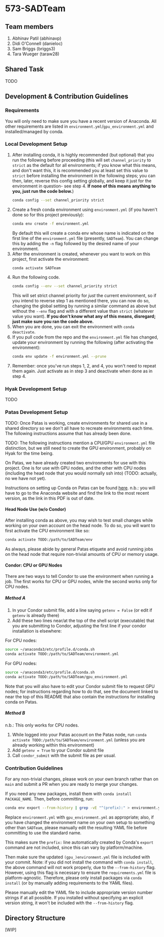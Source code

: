 # 573-SADTeam

## Team members
  1. Abhinav Patil (abhinavp)
  1. Didi O'Connell (danieloc)
  1. Sam Briggs (briggs3)
  1. Tara Wueger (taraw28)

## Shared Task
TODO

## Development & Contribution Guidelines

### Requirements

You will only need to make sure you have a recent version of Anaconda. All other requirements are listed in `environment.yml`/`gpu_environment.yml` and installed/managed by conda.

### Local Development Setup

1. After installing conda, it is highly recommended (but optional) that you run the following before proceeding (this will set `channel_priority` to `strict` as the default for all environments; if you know what this means, and don't want this, it is recommended you at least set this value to `strict`  before installing the environment in the following steps; you can then, later, reverse this config setting globally, and keep it just for the environment in question- see step 4. **If none of this means anything to you, just run the code below.**)
    ```sh
    conda config --set channel_priority strict
    ```
1. Create a fresh conda environment using `environment.yml` (if you haven't done so for this project previously):
    ```sh
    conda env create -f environment.yml
    ```
    By default this will create a conda env whose name is indicated on the first line of the `environment.yml` file (presently, `SADTeam`). You can change this by adding the `-n` flag followed by the desired name of your environment.
1. After the environment is created, whenever you want to work on this project, first activate the environment:
    ```sh
    conda activate SADTeam
    ```
1. Run the following code.
    ```sh
    conda config --env --set channel_priority strict
    ```
    This will set strict channel priority for _just_ the current environment, so if you intend to reverse step 1 as mentioned there, you can now do so, changing the global setting by running a similar command as above but without the `--env` flag and with a different value than `strict` (whatever value you want). **If you don't know what any of this means, disregard; just make sure you ran the code above.**
1. When you are done, you can exit the environment with `conda deactivate`.
1. If you pull code from the repo and the `environment.yml` file has changed, update your environment by running the following (after activating the environment):
    ```sh
    conda env update -f environment.yml --prune
    ```
1. Remember: once you've run steps 1, 2, and 4, you won't need to repeat them again. Just activate as in step 3 and deactivate when done as in step 4.

### Hyak Development Setup
TODO

### Patas Development Setup

TODO: Once Patas is working, create environments for shared use in a shared directory so we don't all have to recreate
environments each time. The following instructions assume that has already been done.

TODO: The following instructions mention a CPU/GPU `environment.yml` file distinction, but we still need to create the GPU environment, probably on Hyak for the time being.

On Patas, we have already created two environments for use with this project. One is for use with GPU nodes, and the other with CPU nodes (including the head node that you would normally ssh into) (TODO: actually, no we have not yet).

Instructions on setting up Conda on Patas can be found [here](https://www.shane.st/teaching/575/spr22/patas-gpu.pdf). n.b.: you will have to go to the Anaconda website and find the link to the most recent version, as the link in this PDF is out of date.

#### Head Node Use (w/o Condor)

After installing conda as above, you may wish to test small changes while working on your own account on the head node. To do so, you will want to first activate the CPU environment like so:

```sh
conda activate TODO:/path/to/SADTeam/env
```

As always, please abide by general Patas etiquete and avoid running jobs on the head node that require non-trivial amounts of CPU or memory usage.

#### Condor: CPU or GPU Nodes

There are two ways to tell Condor to use the environment when running a job. The first works for CPU or GPU nodes, while the second works only for CPU nodes.

##### Method A

1. In your Condor submit file, add a line saying `getenv = False` (or edit if `getenv` is already there)
1. Add these two lines near/at the top of the shell script (executable) that you are submitting to Condor, adjusting the first line if your condor installation is elsewhere:

For CPU nodes:
```sh
source ~/anaconda3/etc/profile.d/conda.sh
conda activate TODO:/path/to/SADTeam/environment.yml
```

For GPU nodes:
```sh
source ~/anaconda3/etc/profile.d/conda.sh
conda activate TODO:/path/to/SADTeam/gpu_environment.yml
```

Note that you will also have to edit your Condor submit file to request GPU nodes; for instructions regarding how to do that, see the document linked to near the top of this README that also contain the instructions for installing conda on Patas.

##### Method B
n.b.: This only works for CPU nodes.

1. While logged into your Patas account on the Patas node, run `conda activate TODO:/path/to/SADTeam/environment.yml` (unless you are already working within this environment)
1. Add `getenv = True` to your Condor submit file
1. Call `condor_submit` with the submit file as per usual.

### Contribution Guidelines

For any non-trivial changes, please work on your own branch rather than on `main` and submit a PR when you are ready to merge your changes.

If you need any new packages, install them with `conda install PACKAGE_NAME`. Then, before committing, run:

```sh
conda env export --from-history | grep -vE "^(prefix):" > environment.yml
```

Replace `environment.yml` with `gpu_environment.yml` as appropriate; also, if you have changed the environment name on your own setup to something other than `SADTeam`, please manually edit the resulting YAML file before committing to use the standard name.

This makes sure the `prefix:` line automatically created by Conda's `export` command are not included, since this can vary by platform/machine.

Then make sure the updated `(gpu_)environment.yml` file is included with your commit. Note: if you did not install the command with `conda install`, the above command will not work properly, due to the `--from-history` flag. However, using this flag is necessary to ensure the `requirements.yml` file is platform-agnostic. Therefore, please only install packages via `conda install` (or by manually adding requirements to the YAML files).

Please manually edit the YAML file to include appropriate version number strings if at all possible. If you installed
without specifying an explicit version string, it won't be included with the `--from-history` flag.


## Directory Structure

[WIP]

